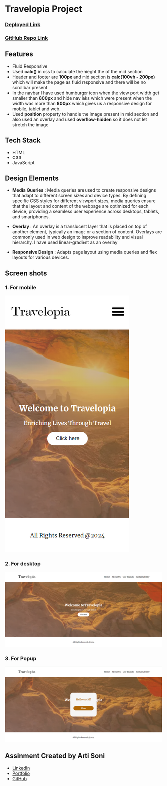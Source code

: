 # Travelopia Project



### [Deployed Link](https://travelopia-project.netlify.app/)

### [GitHub Repo Link](https://github.com/artisonii/travelopia-frontend/)

## Features

- Fluid Responsive
- Used **calc()** in css to calculate the hieght the of the mid section
- Header and footer are **100px** and mid section is **calc(100vh - 200px)** which will make the page as fluid responsive and there will be no scrollbar present
- In the navbar I have used humburger icon when the view port width get smaller than **800px** and hide nav inks which were present when the width was more than **800px** which gives us a responsive design for mobile, tablet and web.
- Used **position** property to handle the image present in mid section and also used an overlay and used **overflow-hidden** so it does not let stretch the image


## Tech Stack 
- HTML
- CSS
- JavaScript


## Design Elements 
- **Media Queries** : Media queries are used to create responsive designs that adapt to different screen sizes and device types. By defining specific CSS styles for different viewport sizes, media queries ensure that the layout and content of the webpage are optimized for each device, providing a seamless user experience across desktops, tablets, and smartphones.



- **Overlay** :  An overlay is a translucent layer that is placed on top of another element, typically an image or a section of content. Overlays are commonly used in web design to improve readability and visual hierarchy. I have used linear-gradient as an overlay

- **Responsive Design** :  Adapts page layout using media queries and flex layouts for various devices.





## Screen shots

### **1.** For mobile

<img src="./assets/mobile.png"/>

### **2.** For desktop

<img src="./assets/website.png"/>

### **3.** For Popup
<img src="./assets/Popup.PNG"/>


## Assinment Created by Arti Soni

- [LinkedIn](https://www.linkedin.com/in/arti-soni/)
- [Portfolio](https://artisonii.github.io/)
- [GitHub](https://github.com/artisonii)

